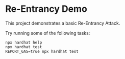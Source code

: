 # Re-Entrancy Demo
This project demonstrates a basic Re-Entrancy Attack.

Try running some of the following tasks:

```shell
npx hardhat help
npx hardhat test
REPORT_GAS=true npx hardhat test
```
